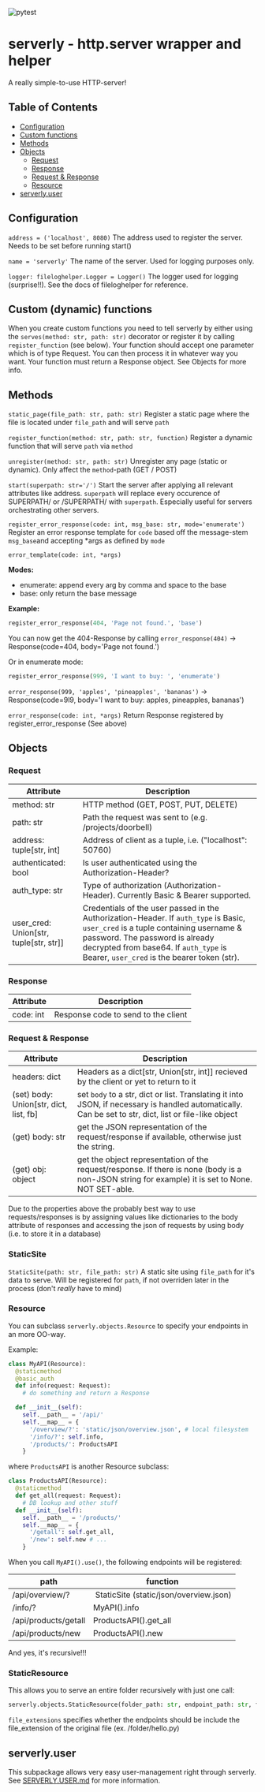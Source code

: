 ![pytest](https://github.com/mithem/serverly/workflows/pytest/badge.svg)

# serverly - http.server wrapper and helper

A really simple-to-use HTTP-server!

## Table of Contents

- [Configuration](#configuration)
- [Custom functions](#custom-dynamic-functions)
- [Methods](#methods)
- [Objects](#objects)
  - [Request](#requests)
  - [Response](#response)
  - [Request & Response](#request--response)
  - [Resource](#resource)
- [serverly.user](#serverlyuser)

## Configuration

`address = ('localhost', 8080)` The address used to register the server. Needs to be set before running start()

`name = 'serverly'` The name of the server. Used for logging purposes only.

`logger: fileloghelper.Logger = Logger()` The logger used for logging (surprise!!). See the docs of fileloghelper for reference.

## Custom (dynamic) functions

When you create custom functions you need to tell serverly by either using the `serves(method: str, path: str)` decorator or register it by calling `register_function` (see below). Your function should accept one parameter which is of type Request. You can then process it in whatever way you want.
Your function must return a Response object. See Objects for more info.

## Methods

`static_page(file_path: str, path: str)`
Register a static page where the file is located under `file_path` and will serve `path`

`register_function(method: str, path: str, function)`
Register a dynamic function that will serve `path` via `method`

`unregister(method: str, path: str)`
Unregister any page (static or dynamic). Only affect the `method`-path (GET / POST)

`start(superpath: str='/')`
Start the server after applying all relevant attributes like address. `superpath` will replace every occurence of SUPERPATH/ or /SUPERPATH/ with `superpath`. Especially useful for servers orchestrating other servers.

`register_error_response(code: int, msg_base: str, mode='enumerate')`
Register an error response template for `code` based off the message-stem `msg_base`and accepting \*args as defined by `mode`

`error_template(code: int, *args)`

**Modes:**

- enumerate: append every arg by comma and space to the base
- base: only return the base message

**Example:**

```python
register_error_response(404, 'Page not found.', 'base')
```

You can now get the 404-Response by calling `error_response(404)` -> Response(code=404, body='Page not found.')

Or in enumerate mode:

```python
register_error_response(999, 'I want to buy: ', 'enumerate')
```

`error_response(999, 'apples', 'pineapples', 'bananas')`
-> Response(code=9l9, body='I want to buy: apples, pineapples, bananas')

`error_response(code: int, *args)`
Return Response registered by register_error_response (See above)

## Objects

### Request

<!--- TODO: check if address really looks like this!-->

| Attribute                              | Description                                                                                                                                                                                                                                                 |
| -------------------------------------- | ----------------------------------------------------------------------------------------------------------------------------------------------------------------------------------------------------------------------------------------------------------- |
| method: str                            | HTTP method (GET, POST, PUT, DELETE)                                                                                                                                                                                                                        |
| path: str                              | Path the request was sent to (e.g. /projects/doorbell)                                                                                                                                                                                                      |
| address: tuple[str, int]               | Address of client as a tuple, i.e. ("localhost": 50760)                                                                                                                                                                                                     |
| authenticated: bool                    | Is user authenticated using the Authorization-Header?                                                                                                                                                                                                       |
| auth_type: str                         | Type of authorization (Authorization-Header). Currently Basic & Bearer supported.                                                                                                                                                                           |
| user_cred: Union[str, tuple[str, str]] | Credentials of the user passed in the Authorization-Header. If `auth_type` is Basic, `user_cred` is a tuple containing username & password. The password is already decrypted from base64. If `auth_type` is Bearer, `user_cred` is the bearer token (str). |

### Response

| Attribute | Description                         |
| --------- | ----------------------------------- |
| code: int | Response code to send to the client |

### Request & Response

| Attribute                              | Description                                                                                                                                           |
| -------------------------------------- | ----------------------------------------------------------------------------------------------------------------------------------------------------- |
| headers: dict                          | Headers as a dict[str, Union[str, int]] recieved by the client or yet to return to it                                                                 |
| (set) body: Union[str, dict, list, fb] | set `body` to a str, dict or list. Translating it into JSON, if necessary is handled automatically. Can be set to str, dict, list or file-like object |
| (get) body: str                        | get the JSON representation of the request/response if available, otherwise just the string.                                                          |
| (get) obj: object                      | get the object representation of the request/response. If there is none (body is a non-JSON string for example) it is set to None. NOT SET-able.      |

Due to the properties above the probably best way to use requests/responses is by assigning values like dictionaries to the body attribute of responses and accessing the json of requests by using body (i.e. to store it in a database)

### StaticSite

`StaticSite(path: str, file_path: str)`
A static site using `file_path` for it's data to serve. Will be registered for `path`, if not overriden later in the process (don't _really_ have to mind)

### Resource

You can subclass `serverly.objects.Resource` to specify your endpoints in an more OO-way.

Example:

```python
class MyAPI(Resource):
  @staticmethod
  @basic_auth
  def info(request: Request):
    # do something and return a Response

  def __init__(self):
    self.__path__ = '/api/'
    self.__map__ = {
      '/overview/?': 'static/json/overview.json', # local filesystem
      '/info/?': self.info,
      '/products/': ProductsAPI
    }
```

where `ProductsAPI` is another Resource subclass:

```python
class ProductsAPI(Resource):
  @staticmethod
  def get_all(request: Request):
    # DB lookup and other stuff
  def __init__(self):
    self.__path__ = '/products/'
    self.__map__ = {
      '/getall': self.get_all,
      '/new': self.new # ...
    }
```

When you call `MyAPI().use()`, the following endpoints will be registered:

| path                 | function                                |
| -------------------- | --------------------------------------- |
| /api/overview/?      |  StaticSite (static/json/overview.json) |
| /info/?              | MyAPI().info                            |
| /api/products/getall | ProductsAPI().get_all                   |
| /api/products/new    | ProductsAPI().new                       |

And yes, it's recursive!!!

### StaticResource

This allows you to serve an entire folder recursively with just one call:

```python
serverly.objects.StaticResource(folder_path: str, endpoint_path: str, file_extensions=True)
```

`file_extensions` specifies whether the endpoints should be include the file_extension of the original file (ex. /folder/hello.py)

## serverly.user

This subpackage allows very easy user-management right through serverly. See [SERVERLY.USER.md](https://github.com/mithem/serverly/blob/master/SERVERLY.USER.md) for more information.
